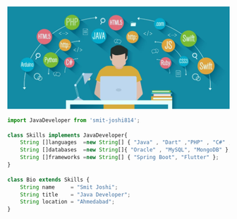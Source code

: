 <p align="center">
  <img src="https://github.com/smit-joshi814/smit-joshi814/blob/main/programmng-language.jpg" />
</p>

```js
import JavaDeveloper from 'smit-joshi814';

class Skills implements JavaDeveloper{
    String []languages  =new String[] { "Java" , "Dart" ,"PHP" , "C#" , "C" ,"C++" };
    String []databases  =new String[]{ "Oracle" , "MySQL", "MongoDB" };
    String []frameworks =new String[] { "Spring Boot", "Flutter" };
}

class Bio extends Skills {
    String name     = "Smit Joshi";
    String title    = "Java Developer";
    String location = "Ahmedabad";  
}
```
